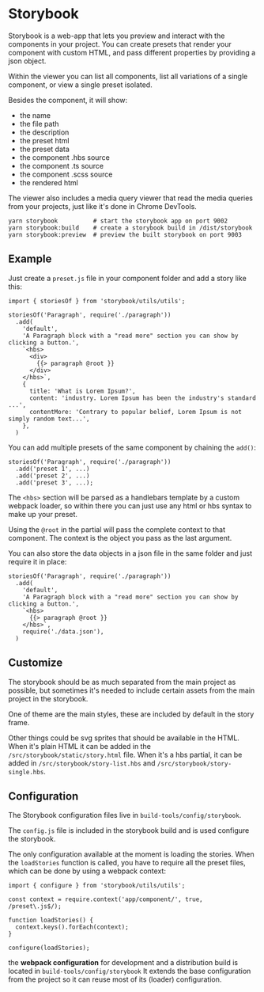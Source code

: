 # Storybook

Storybook is a web-app that lets you preview and interact with the components in your project. You
can create presets that render your component with custom HTML, and pass different properties by
providing a json object.

Within the viewer you can list all components, list all variations of a single component, or view a
single preset isolated.

Besides the component, it will show:

* the name
* the file path
* the description
* the preset html
* the preset data
* the component .hbs source
* the component .ts source
* the component .scss source
* the rendered html

The viewer also includes a media query viewer that read the media queries from your projects, just
like it's done in Chrome DevTools.

```
yarn storybook          # start the storybook app on port 9002
yarn storybook:build    # create a storybook build in /dist/storybook
yarn storybook:preview  # preview the built storybook on port 9003
```

## Example

Just create a `preset.js` file in your component folder and add a story like this:

```
import { storiesOf } from 'storybook/utils/utils';

storiesOf('Paragraph', require('./paragraph'))
  .add(
    'default',
    'A Paragraph block with a "read more" section you can show by clicking a button.',
    `<hbs>
      <div>
        {{> paragraph @root }}
      </div>
    </hbs>`,
    {
      title: 'What is Lorem Ipsum?',
      content: 'industry. Lorem Ipsum has been the industry's standard ...',
      contentMore: 'Contrary to popular belief, Lorem Ipsum is not simply random text...',
    },
  )
```

You can add multiple presets of the same component by chaining the `add()`:

```
storiesOf('Paragraph', require('./paragraph'))
  .add('preset 1', ...)
  .add('preset 2', ...)
  .add('preset 3', ...);
```

The `<hbs>` section will be parsed as a handlebars template by a custom webpack loader, so within
there you can just use any html or hbs syntax to make up your preset.

Using the `@root` in the partial will pass the complete context to that component. The context is
the object you pass as the last argument.

You can also store the data objects in a json file in the same folder and just require it in place:

```
storiesOf('Paragraph', require('./paragraph'))
  .add(
    'default',
    'A Paragraph block with a "read more" section you can show by clicking a button.',
    `<hbs>
      {{> paragraph @root }}
    </hbs>`,
    require('./data.json'),
  )
```

## Customize

The storybook should be as much separated from the main project as possible, but sometimes it's
needed to include certain assets from the main project in the storybook.

One of theme are the main styles, these are included by default in the story frame.

Other things could be svg sprites that should be available in the HTML. When it's plain HTML it can
be added in the `/src/storybook/static/story.html` file. When it's a hbs partial, it can be added in
`/src/storybook/story-list.hbs` and `/src/storybook/story-single.hbs`.

## Configuration

The Storybook configuration files live in `build-tools/config/storybook`.

The `config.js` file is included in the storybook build and is used configure the storybook.

The only configuration available at the moment is loading the stories. When the `loadStories`
function is called, you have to require all the preset files, which can be done by using a webpack
context:

```
import { configure } from 'storybook/utils/utils';

const context = require.context('app/component/', true, /preset\.js$/);

function loadStories() {
  context.keys().forEach(context);
}

configure(loadStories);
```

the **webpack configuration** for development and a distribution build is located in
`build-tools/config/storybook` It extends the base configuration from the project so it can reuse
most of its (loader) configuration.
